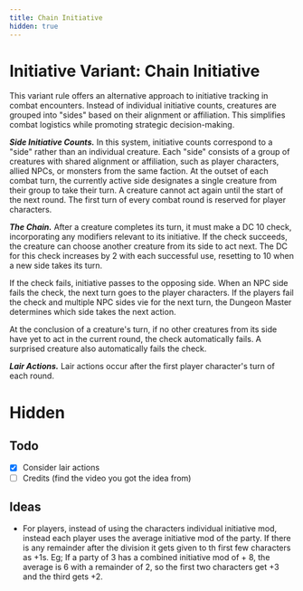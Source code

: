 ```yaml
---
title: Chain Initiative
hidden: true
---
```


# Initiative Variant: Chain Initiative

This variant rule offers an alternative approach to initiative tracking in combat encounters. Instead of individual initiative counts, creatures are grouped into "sides" based on their alignment or affiliation. This simplifies combat logistics while promoting strategic decision-making.

_**Side Initiative Counts.**_ In this system, initiative counts correspond to a "side" rather than an individual creature. Each "side" consists of a group of creatures with shared alignment or affiliation, such as player characters, allied NPCs, or monsters from the same faction. At the outset of each combat turn, the currently active side designates a single creature from their group to take their turn. A creature cannot act again until the start of the next round. The first turn of every combat round is reserved for player characters.

_**The Chain.**_ After a creature completes its turn, it must make a DC 10 check, incorporating any modifiers relevant to its initiative. If the check succeeds, the creature can choose another creature from its side to act next. The DC for this check increases by 2 with each successful use, resetting to 10 when a new side takes its turn.

If the check fails, initiative passes to the opposing side. When an NPC side fails the check, the next turn goes to the player characters. If the players fail the check and multiple NPC sides vie for the next turn, the Dungeon Master determines which side takes the next action.

At the conclusion of a creature's turn, if no other creatures from its side have yet to act in the current round, the check automatically fails. A surprised creature also automatically fails the check.

_**Lair Actions.**_ Lair actions occur after the first player character's turn of each round.

# Hidden

## Todo

- [x] Consider lair actions
- [ ] Credits (find the video you got the idea from)

## Ideas

- For players, instead of using the characters individual initiative mod, instead each player uses the average initiative mod of the party. If there is any remainder after the division it gets given to th first few characters as +1s. Eg; If a party of 3 has a combined initiative mod of + 8, the average is 6 with a remainder of 2, so the first two characters get +3 and the third gets +2.

